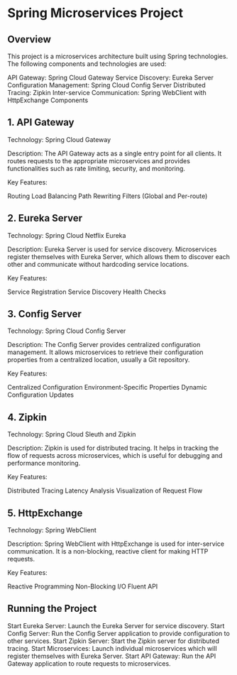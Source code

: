 # Spring Microservices Project
## Overview
This project is a microservices architecture built using Spring technologies. The following components and technologies are used:

API Gateway: Spring Cloud Gateway
Service Discovery: Eureka Server
Configuration Management: Spring Cloud Config Server
Distributed Tracing: Zipkin
Inter-service Communication: Spring WebClient with HttpExchange
Components
## 1. API Gateway
Technology: Spring Cloud Gateway

Description: The API Gateway acts as a single entry point for all clients. It routes requests to the appropriate microservices and provides functionalities such as rate limiting, security, and monitoring.

Key Features:

Routing
Load Balancing
Path Rewriting
Filters (Global and Per-route)

## 2. Eureka Server
Technology: Spring Cloud Netflix Eureka

Description: Eureka Server is used for service discovery. Microservices register themselves with Eureka Server, which allows them to discover each other and communicate without hardcoding service locations.

Key Features:

Service Registration
Service Discovery
Health Checks

## 3. Config Server
Technology: Spring Cloud Config Server

Description: The Config Server provides centralized configuration management. It allows microservices to retrieve their configuration properties from a centralized location, usually a Git repository.

Key Features:

Centralized Configuration
Environment-Specific Properties
Dynamic Configuration Updates

## 4. Zipkin
Technology: Spring Cloud Sleuth and Zipkin

Description: Zipkin is used for distributed tracing. It helps in tracking the flow of requests across microservices, which is useful for debugging and performance monitoring.

Key Features:

Distributed Tracing
Latency Analysis
Visualization of Request Flow

## 5. HttpExchange
Technology: Spring WebClient

Description: Spring WebClient with HttpExchange is used for inter-service communication. It is a non-blocking, reactive client for making HTTP requests.

Key Features:

Reactive Programming
Non-Blocking I/O
Fluent API

## Running the Project

Start Eureka Server: Launch the Eureka Server for service discovery.
Start Config Server: Run the Config Server application to provide configuration to other services.
Start Zipkin Server: Start the Zipkin server for distributed tracing.
Start Microservices: Launch individual microservices which will register themselves with Eureka Server.
Start API Gateway: Run the API Gateway application to route requests to microservices.
